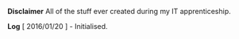 **Disclaimer**
All of the stuff ever created during my IT apprenticeship.

**Log**
[ 2016/01/20 ] - Initialised.
